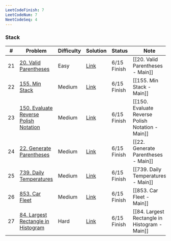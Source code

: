 ```yaml
---
LeetCodeFinish: 7
LeetCodeNum: 7
NeetCodeSeq: 4
---
```


### Stack

| #   | Problem                                                                                                  | Difficulty | Solution                                                               | Status      | Note                                             |
| --- | -------------------------------------------------------------------------------------------------------- | ---------- | ---------------------------------------------------------------------- | ----------- | ------------------------------------------------ |
| 21  | [20. Valid Parentheses](https://leetcode.com/problems/valid-parentheses/)                                | Easy       | [Link](https://neetcode.io/solutions/valid-parentheses)                | 6/15 Finish | [[20. Valid Parentheses - Main]]                 |
| 22  | [155. Min Stack](https://leetcode.com/problems/min-stack/)                                               | Medium     | [Link](https://neetcode.io/solutions/min-stack)                        | 6/15 Finish | [[155. Min Stack - Main]]                        |
| 23  | [150. Evaluate Reverse Polish Notation](https://leetcode.com/problems/evaluate-reverse-polish-notation/) | Medium     | [Link](https://neetcode.io/solutions/evaluate-reverse-polish-notation) | 6/15 Finish | [[150. Evaluate Reverse Polish Notation - Main]] |
| 24  | [22. Generate Parentheses](https://leetcode.com/problems/generate-parentheses/)                          | Medium     | [Link](https://neetcode.io/solutions/generate-parentheses)             | 6/15 Finish | [[22. Generate Parentheses - Main]]              |
| 25  | [739. Daily Temperatures](https://leetcode.com/problems/daily-temperatures/)                             | Medium     | [Link](https://neetcode.io/solutions/daily-temperatures)               | 6/15 Finish | [[739. Daily Temperatures - Main]]               |
| 26  | [853. Car Fleet](https://leetcode.com/problems/car-fleet/)                                               | Medium     | [Link](https://neetcode.io/solutions/car-fleet)                        | 6/15 Finish | [[853. Car Fleet - Main]]                        |
| 27  | [84. Largest Rectangle in Histogram](https://leetcode.com/problems/largest-rectangle-in-histogram/)      | Hard       | [Link](https://neetcode.io/solutions/largest-rectangle-in-histogram)   | 6/15 Finish | [[84. Largest Rectangle in Histogram - Main]]    |
